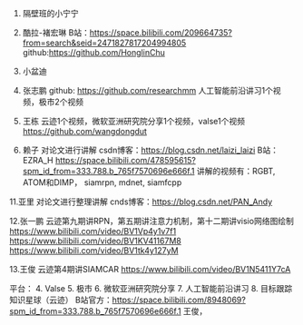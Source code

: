 1. 隔壁班的小宁宁
2. 酷拉-褚宏琳
B站：https://space.bilibili.com/209664735?from=search&seid=2471827817204994805
github:https://github.com/HonglinChu
3. 小盆迪

8. 张志鹏
github: https://github.com/researchmm
人工智能前沿讲习1个视频，极市2个视频

9. 王栋
云迹1个视频，微软亚洲研究院分享1个视频，valse1个视频
https://github.com/wangdongdut

10. 赖子
对论文进行讲解
csdn博客：https://blog.csdn.net/laizi_laizi
B站：EZRA_H
https://space.bilibili.com/478595615?spm_id_from=333.788.b_765f7570696e666f.1
讲解的视频有：RGBT, ATOM和DIMP， siamrpn, mdnet, siamfcpp

11.亚里
对论文进行整理讲解
cnds博客：https://blog.csdn.net/PAN_Andy

12.张一鹏
云迹第九期讲RPN，第五期讲注意力机制，第十二期讲visio网络图绘制
https://www.bilibili.com/video/BV1Vp4y1v7f1
https://www.bilibili.com/video/BV1KV41167M8
https://www.bilibili.com/video/BV1tk4y127yM

13.王俊
云迹第4期讲SIAMCAR
https://www.bilibili.com/video/BV1N5411Y7cA

平台：
4. Valse
5. 极市
6. 微软亚洲研究院分享
7. 人工智能前沿讲习
8. 目标跟踪知识星球（云迹）
B站官方：https://space.bilibili.com/8948069?spm_id_from=333.788.b_765f7570696e666f.1
王俊，